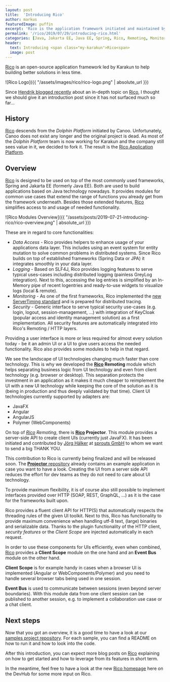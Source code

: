 ```yaml
---
layout: post
title:  'Introducing Rico'
author: markus
featuredImage: puffin
excerpt: 'Rico is the application framework initiated and maintained by Karakun to help building better enterprise solutions in less time. This article gives an introduction and points out the key functionalities your projects can easily benefit from.'
permalink: '/rico/2019/07/29/introducing-rico.html'
categories: [Java, Jakarta EE, Java EE, Spring, Rico, Remoting, Monitoring, Security, Angular, WebComponents, JavaFX, Projector]
header:
  text: Introducing <span class="my-karakun">Rico<span>
  image: post
---
```


[Rico](/rico) is an open-source application framework led by <span class="my-karakun">Karakun</span> to help building better solutions in less time.

![Rico Logo]({{ "/assets/images/rico/rico-logo.png" | absolute_url }})

Since [Hendrik blogged recently](/java/rico/2019/01/15/rico-server-timing.html) about an in-depth topic on [Rico](/rico), I thought we should give it an introduction post since it has not surfaced much so far...

## History

[Rico](/rico) descends from the _Dolphin Platform_ initiated by Canoo. 
Unfortunately, Canoo does not exist any longer and the original project is dead. As most of the _Dolphin Platform_ team is now working for Karakun and the company still sees value in it, we decided to fork it.
The result is the [Rico Application Platform](/rico).

## Overview

[Rico](/rico) is designed to be used on top of the most commonly used frameworks, Spring and Jakarta EE (formerly Java EE). Both are used to build applications based on Java technology nowadays.
It provides modules for common use cases that extend the range of functions you already get from the framework underneath. Besides those extended features, [Rico](/rico) simplifies access to and usage of needed functionality. 

![Rico Modules Overview]({{ "/assets/posts/2019-07-21-introducing-rico/rico-overview.png" | absolute_url }})
 
These are in regard to core functionalities:

* _Data Access_ - Rico provides helpers to enhance usage of your applications data layer. This includes using an event system for entity mutation to solve common problems in distributed systems. Since Rico builds on top of established frameworks (Spring Data or JPA) it integrates smoothly in your data layer.
* _Logging_ - Based on SLF4J, Rico provides logging features to serve typical uses-cases including distributed logging (painless GreyLog integration). Next to this, accessing the log entries is simplified by an In-Memory pipe of recent logentries and ready-to-use widgets to visualize logs (local & remote).
* _Monitoring_ - As one of the first frameworks, Rico implemented the [new ServerTiming standard](/java/rico/2019/01/15/rico-server-timing.html) and is prepared for distributed tracing.
* _Security_ - Generic interface to serve typical security use-cases (e.g. login, logout, session-management, ...) with integration of KeyCloak (popular access and identity management solution) as a first implementation. All security features are automatically integrated into Rico's Remoting / HTTP layers.

Providing a user interface is more or less required for almost every solution today - be it an admin UI or a UI to give users access the needed functionality. Rico also provides some modules to help in that regard.

We see the landscape of UI technologies changing much faster than core technology. This is why we developed the __[Rico](/rico) Remoting__ module which helps separating business logic from UI technology and even from client technology (e.g. browser or desktop).
This separation protects the investment in an application as it makes it much cheaper to reimplement the UI with a new UI technology while keeping the core of the solution as it is (being in production and thus deeply validated by that time).
Client UI technologies currently supported by adapters are:

* JavaFX
* Angular
* AngularJS
* Polymer (WebComponents)

On top of _[Rico](/rico) Remoting_, there is __[Rico](/rico) Projector__. This module provides a server-side API to create client UIs (currently just JavaFX). 
It has been initiated and contributed by [Jörg Hälker](https://twitter.com/johado78) at [sprouts GmbH](https://www.sprouts.aero/) to whom we want to send a big THANK YOU.

This contribution to Rico is currently being finalized and will be released soon. The [__Projector__ repository](https://github.com/rico-projects/rico-projector) already contains an example application in case you want to have a look.
Creating the UI from a server side API reduces the effort for dev teams as they do not need to care about UI technology.

To provide maximum flexibility, it is of course also still possible to implement interfaces provided over HTTP (SOAP, REST, GraphQL, ...) as it is the case for the frameworks built upon.
  
Rico provides a fluent client API for HTTP(S) that automatically respects the threading rules of the given UI toolkit. 
Next to this, Rico has functionality to provide maximum convenience when handling utf-8 text, (large) binaries and serializable data.
Thanks to the plugin functionality of the HTTP client, _security features_ or the _Client Scope_ are injected automatically in each request.

In order to use these components for UIs efficiently, even when combined, [Rico](/rico) provides a __Client Scope__ module on the one hand and an __Event Bus__ module on the other hand.

__Client Scope__ is for example handy in cases when a browser UI is implemented (Angular or WebComponents/Polymer) and you need to handle several browser tabs being used in one session.

__Event Bus__ is used to communicate between sessions (even beyond server boundaries). With this module data from one client session can be published to another session, e.g. to implement a collaboration use case or a chat client.



## Next steps

Now that you got an overview, it is a good time to have a look at our [samples project repository](https://github.com/rico-projects/rico-samples). 
For each sample, you can find a README on how to run it and how to look into the code.

After this introduction, you can expect more blog posts on [Rico](/rico) explaining on how to get started and how to leverage from its features in short term. 

In the meantime, feel free to have a look at the new [Rico homepage](/rico) here on the DevHub for some more input on Rico.
